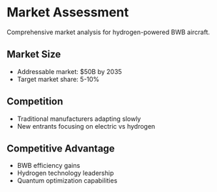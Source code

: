 # Market Assessment

Comprehensive market analysis for hydrogen-powered BWB aircraft.

## Market Size
- Addressable market: $50B by 2035
- Target market share: 5-10%

## Competition
- Traditional manufacturers adapting slowly
- New entrants focusing on electric vs hydrogen

## Competitive Advantage
- BWB efficiency gains
- Hydrogen technology leadership
- Quantum optimization capabilities